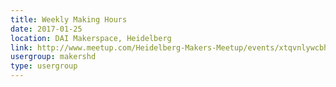 ```yaml
---
title: Weekly Making Hours
date: 2017-01-25
location: DAI Makerspace, Heidelberg
link: http://www.meetup.com/Heidelberg-Makers-Meetup/events/xtqvnlywcbhc/
usergroup: makershd
type: usergroup
---
```

